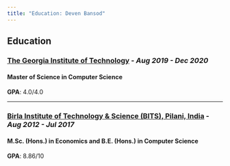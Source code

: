 ```yaml
---
title: "Education: Deven Bansod"
---
```


## Education

### [The Georgia Institute of Technology](https://www.gatech.edu) - *Aug 2019 - Dec 2020*

#### Master of Science in Computer Science

**GPA**: 4.0/4.0

<hr/>

### [Birla Institute of Technology & Science (BITS), Pilani, India](https://www.bits-pilani.ac.in) - *Aug 2012 - Jul 2017*

#### M.Sc. (Hons.) in Economics and B.E. (Hons.) in Computer Science

**GPA**: 8.86/10
